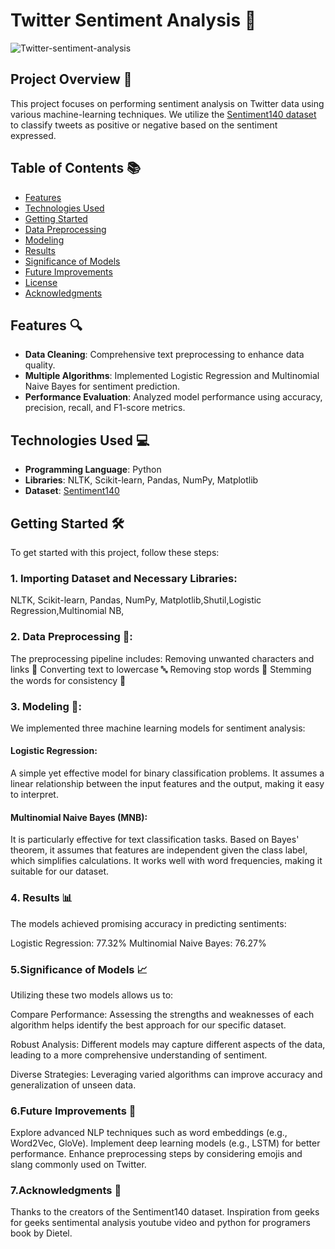 # Twitter Sentiment Analysis 🌟

![Twitter-sentiment-analysis](https://github.com/user-attachments/assets/5d7181e8-2e8e-4289-ad36-5a6b6e27d233)

## Project Overview 🚀

This project focuses on performing sentiment analysis on Twitter data using various machine-learning techniques. We utilize the [Sentiment140 dataset](https://www.kaggle.com/kazanova/sentiment140) to classify tweets as positive or negative based on the sentiment expressed. 

## Table of Contents 📚

- [Features](#features)
- [Technologies Used](#technologies-used)
- [Getting Started](#getting-started)
- [Data Preprocessing](#data-preprocessing)
- [Modeling](#modeling)
- [Results](#results)
- [Significance of Models](#significance-of-models)
- [Future Improvements](#future-improvements)
- [License](#license)
- [Acknowledgments](#acknowledgments)

## Features 🔍

- **Data Cleaning**: Comprehensive text preprocessing to enhance data quality.
- **Multiple Algorithms**: Implemented Logistic Regression and  Multinomial Naive Bayes for sentiment prediction.
- **Performance Evaluation**: Analyzed model performance using accuracy, precision, recall, and F1-score metrics.

## Technologies Used 💻

- **Programming Language**: Python
- **Libraries**: NLTK, Scikit-learn, Pandas, NumPy, Matplotlib
- **Dataset**: [Sentiment140](https://www.kaggle.com/kazanova/sentiment140)

## Getting Started 🛠️

To get started with this project, follow these steps:

### 1. Importing Dataset and Necessary Libraries:
NLTK, Scikit-learn, Pandas, NumPy, Matplotlib,Shutil,Logistic Regression,Multinomial NB, 


### 2. Data Preprocessing 🔄: 
  The preprocessing pipeline includes:
  Removing unwanted characters and links 🧹
  Converting text to lowercase 🔤
  Removing stop words 🚫
  Stemming the words for consistency 🌱

### 3. Modeling 🧠:

We implemented three machine learning models for sentiment analysis:

#### Logistic Regression:

A simple yet effective model for binary classification problems.
It assumes a linear relationship between the input features and the output, making it easy to interpret.

#### Multinomial Naive Bayes (MNB):

It is particularly effective for text classification tasks.
Based on Bayes' theorem, it assumes that features are independent given the class label, which simplifies calculations.
It works well with word frequencies, making it suitable for our dataset.

### 4. Results 📊
The models achieved promising accuracy in predicting sentiments:

Logistic Regression: 77.32%
Multinomial Naive Bayes: 76.27%

### 5.Significance of Models 📈
Utilizing these two models allows us to:

Compare Performance: Assessing the strengths and weaknesses of each algorithm helps identify the best approach for our specific dataset.

Robust Analysis: Different models may capture different aspects of the data, leading to a more comprehensive understanding of sentiment.

Diverse Strategies: Leveraging varied algorithms can improve accuracy and generalization of unseen data.

### 6.Future Improvements 🌱
Explore advanced NLP techniques such as word embeddings (e.g., Word2Vec, GloVe).
Implement deep learning models (e.g., LSTM) for better performance.
Enhance preprocessing steps by considering emojis and slang commonly used on Twitter.

### 7.Acknowledgments 🙏
Thanks to the creators of the Sentiment140 dataset.
Inspiration from geeks for geeks sentimental analysis youtube video and python for programers book by Dietel.

